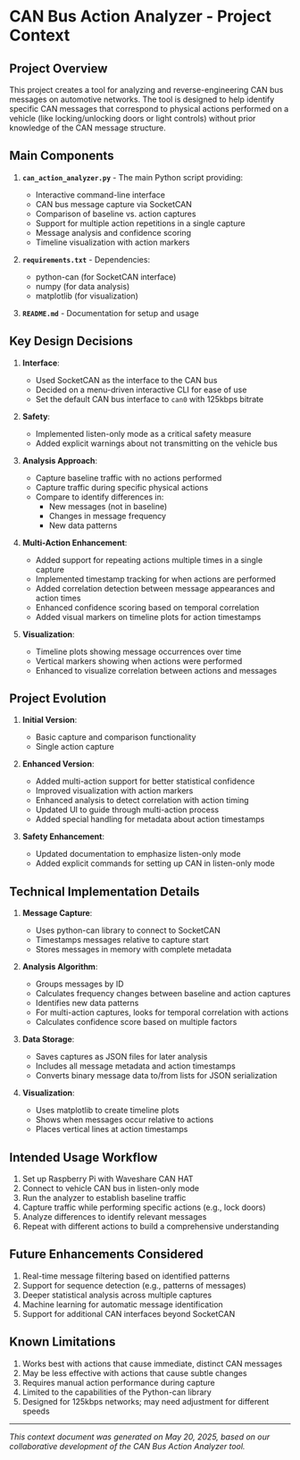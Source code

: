 # CAN Bus Action Analyzer - Project Context

## Project Overview

This project creates a tool for analyzing and reverse-engineering CAN bus messages on automotive networks. The tool is designed to help identify specific CAN messages that correspond to physical actions performed on a vehicle (like locking/unlocking doors or light controls) without prior knowledge of the CAN message structure.

## Main Components

1. **`can_action_analyzer.py`** - The main Python script providing:
   - Interactive command-line interface
   - CAN bus message capture via SocketCAN
   - Comparison of baseline vs. action captures
   - Support for multiple action repetitions in a single capture
   - Message analysis and confidence scoring
   - Timeline visualization with action markers

2. **`requirements.txt`** - Dependencies:
   - python-can (for SocketCAN interface)
   - numpy (for data analysis)
   - matplotlib (for visualization)

3. **`README.md`** - Documentation for setup and usage

## Key Design Decisions

1. **Interface**:
   - Used SocketCAN as the interface to the CAN bus
   - Decided on a menu-driven interactive CLI for ease of use
   - Set the default CAN bus interface to `can0` with 125kbps bitrate

2. **Safety**:
   - Implemented listen-only mode as a critical safety measure
   - Added explicit warnings about not transmitting on the vehicle bus

3. **Analysis Approach**:
   - Capture baseline traffic with no actions performed
   - Capture traffic during specific physical actions
   - Compare to identify differences in:
     - New messages (not in baseline)
     - Changes in message frequency
     - New data patterns

4. **Multi-Action Enhancement**:
   - Added support for repeating actions multiple times in a single capture
   - Implemented timestamp tracking for when actions are performed
   - Added correlation detection between message appearances and action times
   - Enhanced confidence scoring based on temporal correlation
   - Added visual markers on timeline plots for action timestamps

5. **Visualization**:
   - Timeline plots showing message occurrences over time
   - Vertical markers showing when actions were performed
   - Enhanced to visualize correlation between actions and messages

## Project Evolution

1. **Initial Version**:
   - Basic capture and comparison functionality
   - Single action capture

2. **Enhanced Version**:
   - Added multi-action support for better statistical confidence
   - Improved visualization with action markers
   - Enhanced analysis to detect correlation with action timing
   - Updated UI to guide through multi-action process
   - Added special handling for metadata about action timestamps

3. **Safety Enhancement**:
   - Updated documentation to emphasize listen-only mode
   - Added explicit commands for setting up CAN in listen-only mode

## Technical Implementation Details

1. **Message Capture**:
   - Uses python-can library to connect to SocketCAN
   - Timestamps messages relative to capture start
   - Stores messages in memory with complete metadata

2. **Analysis Algorithm**:
   - Groups messages by ID
   - Calculates frequency changes between baseline and action captures
   - Identifies new data patterns
   - For multi-action captures, looks for temporal correlation with actions
   - Calculates confidence score based on multiple factors

3. **Data Storage**:
   - Saves captures as JSON files for later analysis
   - Includes all message metadata and action timestamps
   - Converts binary message data to/from lists for JSON serialization

4. **Visualization**:
   - Uses matplotlib to create timeline plots
   - Shows when messages occur relative to actions
   - Places vertical lines at action timestamps

## Intended Usage Workflow

1. Set up Raspberry Pi with Waveshare CAN HAT
2. Connect to vehicle CAN bus in listen-only mode
3. Run the analyzer to establish baseline traffic
4. Capture traffic while performing specific actions (e.g., lock doors)
5. Analyze differences to identify relevant messages
6. Repeat with different actions to build a comprehensive understanding

## Future Enhancements Considered

1. Real-time message filtering based on identified patterns
2. Support for sequence detection (e.g., patterns of messages)
3. Deeper statistical analysis across multiple captures
4. Machine learning for automatic message identification
5. Support for additional CAN interfaces beyond SocketCAN

## Known Limitations

1. Works best with actions that cause immediate, distinct CAN messages
2. May be less effective with actions that cause subtle changes
3. Requires manual action performance during capture
4. Limited to the capabilities of the Python-can library
5. Designed for 125kbps networks; may need adjustment for different speeds

---

*This context document was generated on May 20, 2025, based on our collaborative development of the CAN Bus Action Analyzer tool.*
